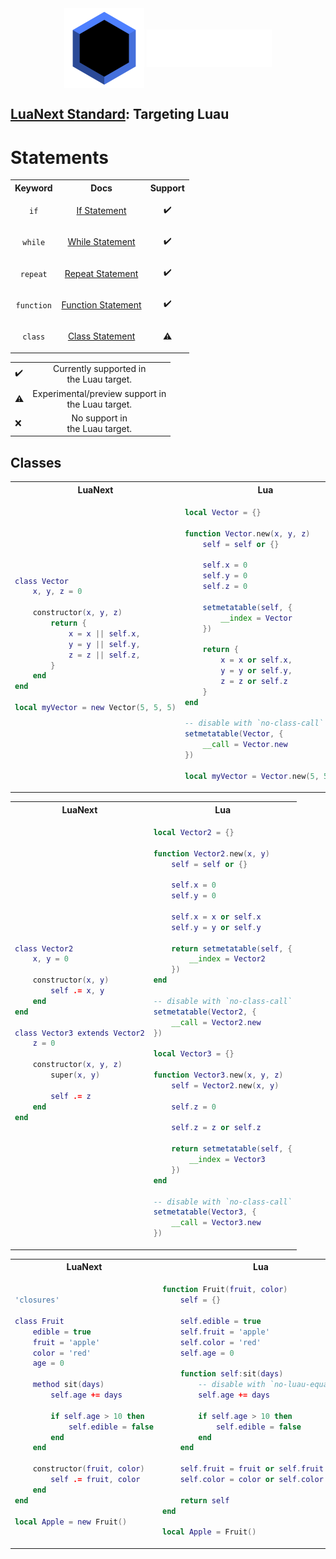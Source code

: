<div align="center">
	<img src="../../assets/logo/standard.svg" style="margin: 0;" width="128" align="center" valign="middle">
	<a href="/#gh-dark-mode-only">
		<img src="../../assets/name/standardlight.svg" style="margin: 0;" width="200" align="center" valign="middle">
	</a>
</div>

## [LuaNext Standard](../standard.md): Targeting Luau

# Statements

<table align="center">
<tr>
<th style="text-align: center;">Keyword</ths>
<th style="text-align: center;">Docs</th>
<th style="text-align: center;">Support</th>
</tr>
<tr>
<td align="center">

`if`

</td>
<td align="center">

[If Statement](#If)

</td>
<td align="center">✔️</td>
</tr>

<tr>
<td align="center">

`while`

</td>
<td align="center">

[While Statement](#While)

</td>
<td align="center">✔️</td>
</tr>

<tr>
<td align="center">

`repeat`

</td>
<td align="center">

[Repeat Statement](#Repeat)

</td>
<td align="center">✔️</td>
</tr>

<tr>
<td align="center">

`function`

</td>
<td align="center">

[Function Statement](#Functions)

</td>
<td align="center">✔️</td>
</tr>

<tr>
<td align="center">

`class`

</td>
<td align="center">

[Class Statement](#Classes)

</td>
<td align="center">⚠️</td>
</tr>

</table>
<table align="center">
<tr>
<td>✔️</td>
<td align="center">Currently supported in<br>the Luau target.</td>
</tr>
<tr>
<td>⚠️</td>
<td align="center">Experimental/preview support in<br>the Luau target.</td>
</tr>
<tr>
<td>❌</td>
<td align="center">No support in<br>the Luau target.</td>
</tr>
</table>

## Classes

<table align="center">
<tr>
<th style="text-align: center;">LuaNext</ths>
<th style="text-align: center;">Lua</th>
</tr>
<tr>
<td>

```lua
class Vector
    x, y, z = 0
    
    constructor(x, y, z)
        return {
            x = x || self.x,
            y = y || self.y,
            z = z || self.z,
        }
    end
end

local myVector = new Vector(5, 5, 5)
```

</td>
<td>

```lua
local Vector = {}

function Vector.new(x, y, z)
    self = self or {}

    self.x = 0
    self.y = 0
    self.z = 0

    setmetatable(self, {
        __index = Vector
    })

    return {
        x = x or self.x,
        y = y or self.y,
        z = z or self.z
    }
end

-- disable with `no-class-call`
setmetatable(Vector, {
    __call = Vector.new
})

local myVector = Vector.new(5, 5, 5)
```

</td>
</tr>
</table>

<table align="center">
<tr>
<th style="text-align: center;">LuaNext</ths>
<th style="text-align: center;">Lua</th>
</tr>
<tr>
<td>

```lua
class Vector2
    x, y = 0

    constructor(x, y)
        self .= x, y
    end
end

class Vector3 extends Vector2
    z = 0

    constructor(x, y, z)
        super(x, y)
        
        self .= z
    end
end
```

</td>
<td>

```lua
local Vector2 = {}

function Vector2.new(x, y)
    self = self or {}

    self.x = 0
    self.y = 0

    self.x = x or self.x
    self.y = y or self.y

    return setmetatable(self, {
        __index = Vector2
    })
end

-- disable with `no-class-call`
setmetatable(Vector2, {
    __call = Vector2.new
})

local Vector3 = {}

function Vector3.new(x, y, z)
    self = Vector2.new(x, y)

    self.z = 0

    self.z = z or self.z

    return setmetatable(self, {
        __index = Vector3
    })
end

-- disable with `no-class-call`
setmetatable(Vector3, {
    __call = Vector3.new
})
```

</td>
</tr>
</table>

<table align="center">
<tr>
<th style="text-align: center;">LuaNext</ths>
<th style="text-align: center;">Lua</th>
</tr>
<tr>
<td>

```lua
'closures'

class Fruit
    edible = true
    fruit = 'apple'
    color = 'red'
    age = 0

    method sit(days)
        self.age += days

        if self.age > 10 then
            self.edible = false
        end
    end

    constructor(fruit, color)
        self .= fruit, color
    end
end

local Apple = new Fruit()
```

</td>
<td>

```lua
function Fruit(fruit, color)
    self = {}

    self.edible = true
    self.fruit = 'apple'
    self.color = 'red'
    self.age = 0

    function self:sit(days)
        -- disable with `no-luau-equalities`
        self.age += days

        if self.age > 10 then
            self.edible = false
        end
    end

    self.fruit = fruit or self.fruit
    self.color = color or self.color

    return self
end

local Apple = Fruit()
```

</td>
</tr>
</table>